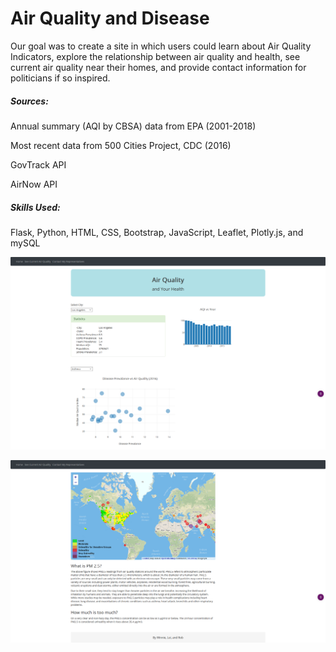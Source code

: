 # Air Quality and Disease

Our goal was to create a site in which users could learn about Air Quality Indicators, explore the relationship between air quality and health, see current air quality near their homes, and provide contact information for politicians if so inspired.  

##### Sources: 
Annual summary (AQI by CBSA) data from EPA (2001-2018)

Most recent data from 500 Cities Project, CDC (2016)

GovTrack API

AirNow API

##### Skills Used:
Flask, Python, HTML, CSS, Bootstrap, JavaScript, Leaflet, Plotly.js, and mySQL



![2](https://raw.githubusercontent.com/robeaseab/Air-Quality-and-Disease/master/Output/Screenshot_2019-06-24%20Air%20Quality%20and%20Disease.png)

![1](https://raw.githubusercontent.com/robeaseab/Air-Quality-and-Disease/master/Output/Screenshot_2019-06-24%20Air%20Quality%20and%20Disease(1).png)

